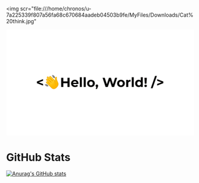 <img scr="file:///home/chronos/u-7a225339f807a56fa68c670684aadeb04503b9fe/MyFiles/Downloads/Cat%20think.jpg"


![HI THERE👋](https://github.com/cutebear0123/cutebear0123/blob/main/hello%20world.gif?raw=true "Hi there ")


# GitHub Stats

[![Anurag's GitHub stats](https://github-readme-stats.vercel.app/api?username=CuteQQQ)](https://github.com/CuteQQQ)
